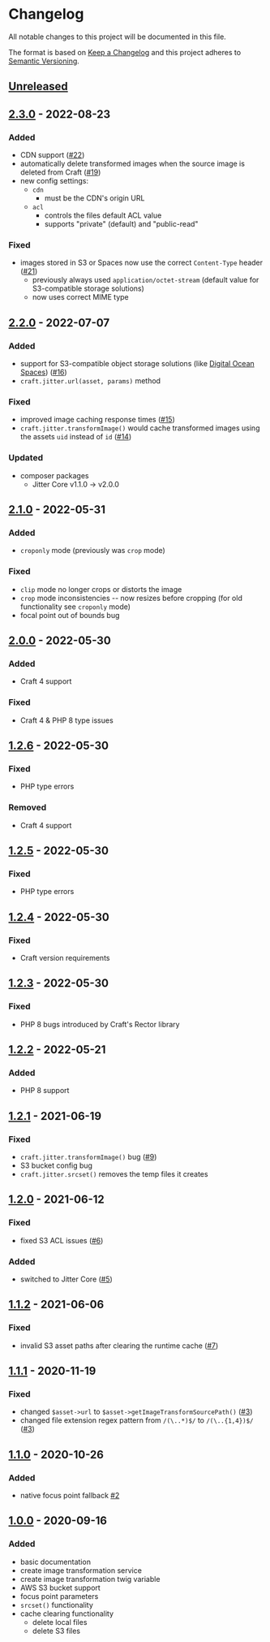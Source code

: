 # Changelog

All notable changes to this project will be documented in this file.

The format is based on [Keep a Changelog](http://keepachangelog.com/) and this project adheres to [Semantic Versioning](http://semver.org/).

## [Unreleased]

## [2.3.0] - 2022-08-23

### Added

- CDN support ([#22](https://github.com/codewithkyle/craft-jitter/issues/22))
- automatically delete transformed images when the source image is deleted from Craft ([#19](https://github.com/codewithkyle/craft-jitter/issues/19))
- new config settings:
    - `cdn`
        - must be the CDN's origin URL
    - `acl`
        - controls the files default ACL value
        - supports "private" (default) and "public-read"

### Fixed

- images stored in S3 or Spaces now use the correct `Content-Type` header ([#21](https://github.com/codewithkyle/craft-jitter/issues/21))
    - previously always used `application/octet-stream` (default value for S3-compatible storage solutions)
    - now uses correct MIME type

## [2.2.0] - 2022-07-07

### Added

- support for S3-compatible object storage solutions (like [Digital Ocean Spaces](https://www.digitalocean.com/products/spaces)) ([#16](https://github.com/codewithkyle/craft-jitter/issues/16))
- `craft.jitter.url(asset, params)` method

### Fixed

- improved image caching response times ([#15](https://github.com/codewithkyle/craft-jitter/issues/15))
- `craft.jitter.transformImage()` would cache transformed images using the assets `uid` instead of `id` ([#14](https://github.com/codewithkyle/craft-jitter/issues/14))

### Updated

- composer packages
    - Jitter Core v1.1.0 -> v2.0.0

## [2.1.0] - 2022-05-31

### Added

- `croponly` mode (previously was `crop` mode)

### Fixed

- `clip` mode no longer crops or distorts the image
- `crop` mode inconsistencies -- now resizes before cropping (for old functionality see `croponly` mode)
- focal point out of bounds bug

## [2.0.0] - 2022-05-30

### Added

- Craft 4 support

### Fixed

- Craft 4 & PHP 8 type issues

## [1.2.6] - 2022-05-30

### Fixed

- PHP type errors

### Removed

- Craft 4 support

## [1.2.5] - 2022-05-30

### Fixed

- PHP type errors

## [1.2.4] - 2022-05-30

### Fixed

- Craft version requirements

## [1.2.3] - 2022-05-30

### Fixed

- PHP 8 bugs introduced by Craft's Rector library

## [1.2.2] - 2022-05-21

### Added

- PHP 8 support

## [1.2.1] - 2021-06-19

### Fixed

- `craft.jitter.transformImage()` bug ([#9](https://github.com/codewithkyle/craft-jitter/issues/9))
- S3 bucket config bug
- `craft.jitter.srcset()` removes the temp files it creates

## [1.2.0] - 2021-06-12

### Fixed

- fixed S3 ACL issues ([#6](https://github.com/codewithkyle/craft-jitter/issues/6))

### Added

- switched to Jitter Core ([#5](https://github.com/codewithkyle/craft-jitter/issues/5))

## [1.1.2] - 2021-06-06

### Fixed

- invalid S3 asset paths after clearing the runtime cache ([#7](https://github.com/codewithkyle/craft-jitter/issues/7))

## [1.1.1] - 2020-11-19

### Fixed

- changed `$asset->url` to `$asset->getImageTransformSourcePath()` ([#3](https://github.com/codewithkyle/craft-jitter/issues/3))
- changed file extension regex pattern from `/(\..*)$/` to `/(\..{1,4})$/` ([#3](https://github.com/codewithkyle/craft-jitter/issues/3))

## [1.1.0] - 2020-10-26

### Added

- native focus point fallback [#2](https://github.com/codewithkyle/craft-jitter/issues/2)

## [1.0.0] - 2020-09-16

### Added

- basic documentation
- create image transformation service
- create image transformation twig variable
- AWS S3 bucket support
- focus point parameters
- `srcset()` functionality
- cache clearing functionality
    - delete local files
    - delete S3 files

[Unreleased]: https://github.com/codewithkyle/craft-jitter/compare/v2.3.0...HEAD
[2.3.0]: https://github.com/codewithkyle/craft-jitter/compare/v2.2.0...v2.3.0
[2.2.0]: https://github.com/codewithkyle/craft-jitter/compare/v2.1.0...v2.2.0
[2.1.0]: https://github.com/codewithkyle/craft-jitter/compare/v2.0.0...v2.1.0
[2.0.0]: https://github.com/codewithkyle/craft-jitter/compare/v1.2.6...v2.0.0
[1.2.6]: https://github.com/codewithkyle/craft-jitter/compare/v1.2.5...v1.2.6
[1.2.5]: https://github.com/codewithkyle/craft-jitter/compare/v1.2.4...v1.2.5
[1.2.4]: https://github.com/codewithkyle/craft-jitter/compare/v1.2.3...v1.2.4
[1.2.3]: https://github.com/codewithkyle/craft-jitter/compare/v1.2.2...v1.2.3
[1.2.2]: https://github.com/codewithkyle/craft-jitter/compare/v1.2.1...v1.2.2
[1.2.1]: https://github.com/codewithkyle/craft-jitter/compare/v1.2.0...v1.2.1
[1.2.0]: https://github.com/codewithkyle/craft-jitter/compare/v1.1.2...v1.2.0
[1.1.2]: https://github.com/codewithkyle/craft-jitter/compare/v1.1.1...v1.1.2
[1.1.1]: https://github.com/codewithkyle/craft-jitter/compare/v1.1.0...v1.1.1
[1.1.0]: https://github.com/codewithkyle/craft-jitter/compare/v1.0.0...v1.1.0
[1.0.0]: https://github.com/codewithkyle/craft-jitter/releases/tag/v1.0.0
